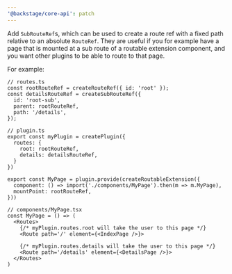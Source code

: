 ```yaml
---
'@backstage/core-api': patch
---
```


Add `SubRouteRef`s, which can be used to create a route ref with a fixed path relative to an absolute `RouteRef`. They are useful if you for example have a page that is mounted at a sub route of a routable extension component, and you want other plugins to be able to route to that page.

For example:

```tsx
// routes.ts
const rootRouteRef = createRouteRef({ id: 'root' });
const detailsRouteRef = createSubRouteRef({
  id: 'root-sub',
  parent: rootRouteRef,
  path: '/details',
});

// plugin.ts
export const myPlugin = createPlugin({
  routes: {
    root: rootRouteRef,
    details: detailsRouteRef,
  }
})

export const MyPage = plugin.provide(createRoutableExtension({
  component: () => import('./components/MyPage').then(m => m.MyPage),
  mountPoint: rootRouteRef,
}))

// components/MyPage.tsx
const MyPage = () => (
  <Routes>
    {/* myPlugin.routes.root will take the user to this page */}
    <Route path='/' element={<IndexPage />}>

    {/* myPlugin.routes.details will take the user to this page */}
    <Route path='/details' element={<DetailsPage />}>
  </Routes>
)
```
